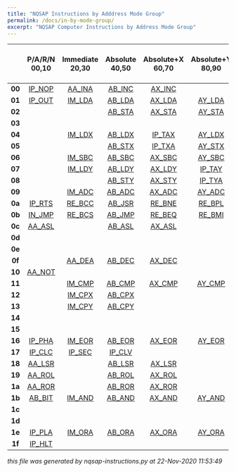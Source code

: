 ```yaml
---
title: "NQSAP Instructions by Adddress Mode Group"
permalink: /docs/in-by-mode-group/
excerpt: "NQSAP Computer Instructions by Address Mode Group"
---
```


|      |P/A/R/N<br />00,10  |Immediate<br />20,30  |Absolute<br />40,50  |Absolute+X<br />60,70  |Absolute+Y<br />80,90  |Indexed Indirect (X)<br />a0,b0  |Indirect Indexed (Y)<br />c0,d0  |NONE<br />e0,f0  |ALU Operation|
|:---: |:---: |:---: |:---: |:---: |:---: |:---: |:---: |:---: |:---         |
|**00**|[IP_NOP](../in-details#NOP)|[AA_INA](../in-details#INA)|[AB_INC](../in-details#INC)|[AX_INC](../in-details#INC)|      |[IP_INX](../in-details#INX)|[IP_INY](../in-details#INY)|      |A plus 1     |
|**01**|[IP_OUT](../in-details#OUT)|[IM_LDA](../in-details#LDA)|[AB_LDA](../in-details#LDA)|[AX_LDA](../in-details#LDA)|[AY_LDA](../in-details#LDA)|[IX_LDA](../in-details#LDA)|[IY_LDA](../in-details#LDA)|      |             |
|**02**|      |      |[AB_STA](../in-details#STA)|[AX_STA](../in-details#STA)|[AY_STA](../in-details#STA)|[IX_STA](../in-details#STA)|[IY_STA](../in-details#STA)|      |             |
|**03**|      |      |      |      |      |      |      |      |             |
|**04**|      |[IM_LDX](../in-details#LDX)|[AB_LDX](../in-details#LDX)|[IP_TAX](../in-details#TAX)|[AY_LDX](../in-details#LDX)|[IP_TSX](../in-details#TSX)|      |      |             |
|**05**|      |      |[AB_STX](../in-details#STX)|[IP_TXA](../in-details#TXA)|[AY_STX](../in-details#STX)|[IP_TXS](../in-details#TXS)|      |      |             |
|**06**|      |[IM_SBC](../in-details#SBC)|[AB_SBC](../in-details#SBC)|[AX_SBC](../in-details#SBC)|[AY_SBC](../in-details#SBC)|[IX_SBC](../in-details#SBC)|[IY_SBC](../in-details#SBC)|      |A minus B    |
|**07**|      |[IM_LDY](../in-details#LDY)|[AB_LDY](../in-details#LDY)|[AX_LDY](../in-details#LDY)|[IP_TAY](../in-details#TAY)|      |      |      |             |
|**08**|      |      |[AB_STY](../in-details#STY)|[AX_STY](../in-details#STY)|[IP_TYA](../in-details#TYA)|      |      |      |             |
|**09**|      |[IM_ADC](../in-details#ADC)|[AB_ADC](../in-details#ADC)|[AX_ADC](../in-details#ADC)|[AY_ADC](../in-details#ADC)|[IX_ADC](../in-details#ADC)|[IY_ADC](../in-details#ADC)|      |A plus B     |
|**0a**|[IP_RTS](../in-details#RTS)|[RE_BCC](../in-details#BCC)|[AB_JSR](../in-details#JSR)|[RE_BNE](../in-details#BNE)|[RE_BPL](../in-details#BPL)|[RE_BVC](../in-details#BVC)|      |      |             |
|**0b**|[IN_JMP](../in-details#JMP)|[RE_BCS](../in-details#BCS)|[AB_JMP](../in-details#JMP)|[RE_BEQ](../in-details#BEQ)|[RE_BMI](../in-details#BMI)|[RE_BVS](../in-details#BVS)|      |      |             |
|**0c**|[AA_ASL](../in-details#ASL)|      |[AB_ASL](../in-details#ASL)|[AX_ASL](../in-details#ASL)|      |      |      |      |A plus A     |
|**0d**|      |      |      |      |      |      |      |      |             |
|**0e**|      |      |      |      |      |      |      |      |             |
|**0f**|      |[AA_DEA](../in-details#DEA)|[AB_DEC](../in-details#DEC)|[AX_DEC](../in-details#DEC)|      |[IP_DEX](../in-details#DEX)|[IP_DEY](../in-details#DEY)|      |A minus 1    |
|**10**|[AA_NOT](../in-details#NOT)|      |      |      |      |      |      |      |not A        |
|**11**|      |[IM_CMP](../in-details#CMP)|[AB_CMP](../in-details#CMP)|[AX_CMP](../in-details#CMP)|[AY_CMP](../in-details#CMP)|[IX_CMP](../in-details#CMP)|[IY_CMP](../in-details#CMP)|      |             |
|**12**|      |[IM_CPX](../in-details#CPX)|[AB_CPX](../in-details#CPX)|      |      |      |      |      |             |
|**13**|      |[IM_CPY](../in-details#CPY)|[AB_CPY](../in-details#CPY)|      |      |      |      |      |             |
|**14**|      |      |      |      |      |      |      |      |             |
|**15**|      |      |      |      |      |      |      |      |             |
|**16**|[IP_PHA](../in-details#PHA)|[IM_EOR](../in-details#EOR)|[AB_EOR](../in-details#EOR)|[AX_EOR](../in-details#EOR)|[AY_EOR](../in-details#EOR)|[IX_EOR](../in-details#EOR)|[IY_EOR](../in-details#EOR)|      |A xor B      |
|**17**|[IP_CLC](../in-details#CLC)|[IP_SEC](../in-details#SEC)|[IP_CLV](../in-details#CLV)|      |      |[AB_JCC](../in-details#JCC)|[AB_JCS](../in-details#JCS)|      |             |
|**18**|[AA_LSR](../in-details#LSR)|      |[AB_LSR](../in-details#LSR)|[AX_LSR](../in-details#LSR)|      |[AB_JNE](../in-details#JNE)|[AB_JEQ](../in-details#JEQ)|      |             |
|**19**|[AA_ROL](../in-details#ROL)|      |[AB_ROL](../in-details#ROL)|[AX_ROL](../in-details#ROL)|      |[AB_JPL](../in-details#JPL)|[AB_JMI](../in-details#JMI)|      |             |
|**1a**|[AA_ROR](../in-details#ROR)|      |[AB_ROR](../in-details#ROR)|[AX_ROR](../in-details#ROR)|      |[AB_JVC](../in-details#JVC)|[AB_JVS](../in-details#JVS)|      |             |
|**1b**|[AB_BIT](../in-details#BIT)|[IM_AND](../in-details#AND)|[AB_AND](../in-details#AND)|[AX_AND](../in-details#AND)|[AY_AND](../in-details#AND)|[IX_AND](../in-details#AND)|[IY_AND](../in-details#AND)|      |A and B      |
|**1c**|      |      |      |      |      |      |      |      |             |
|**1d**|      |      |      |      |      |      |      |      |             |
|**1e**|[IP_PLA](../in-details#PLA)|[IM_ORA](../in-details#ORA)|[AB_ORA](../in-details#ORA)|[AX_ORA](../in-details#ORA)|[AY_ORA](../in-details#ORA)|[IX_ORA](../in-details#ORA)|[IY_ORA](../in-details#ORA)|      |A or B       |
|**1f**|[IP_HLT](../in-details#HLT)|      |      |      |      |      |      |      |             |


*this file was generated by nqsap-instructions.py at 22-Nov-2020 11:53:49*
